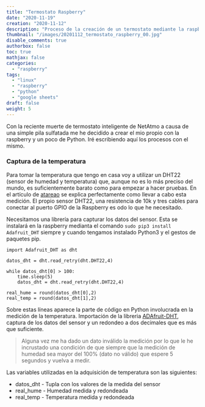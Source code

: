 ```yaml
---
title: "Termostato Raspberry"
date: "2020-11-19"
creation: "2020-11-12"
description: "Proceso de la creación de un termostato mediante la raspberry en python"
thumbnail: "/images/20201112_termostato_raspberry_00.jpg"
disable_comments: true
authorbox: false
toc: true
mathjax: false
categories:
  - "raspberry"
tags:
  - "linux"
  - "raspberry"
  - "python"
  - "google sheets"
draft: false
weight: 5
---
```

Con la reciente muerte de termostato inteligente de NetAtmo a causa de una simple pila sulfatada me he decidido a crear el mio propio con la raspberry y un poco de Python. Iré escribiendo aquí los procesos con el mismo.
<!--more-->

### Captura de la temperatura ###
Para tomar la temperatura que tengo en casa voy a utilizar un DHT22 (sensor de humedad y temperatura) que, aunque no es lo más preciso del mundo, es suficientemente barato como para empezar a hacer pruebas. En el artículo de [atareao] se explica perfectamente como llevar a cabo esta medición. El propio sensor DHT22, una resistencia de 10k y tres cables para conectar al puerto GPIO de la Raspberry es odo lo que he necesitado.

[Image_01]: /images/20201112_termostato_raspberry_01.jpg

Necesitamos una librería para capturar los datos del sensor. Esta se instalará en la raspberry medianta el comando `sudo pip3 install Adafruit_DHT` siempre y cuando tengamos instalado Python3 y el gestos de paquetes pip.

```
import Adafruit_DHT as dht

datos_dht = dht.read_retry(dht.DHT22,4)

while datos_dht[0] > 100:
    time.sleep(5)
    datos_dht = dht.read_retry(dht.DHT22,4)
    
real_hume = round(datos_dht[0],2)
real_temp = round(datos_dht[1],2)
```

Sobre estas líneas aparece la parte de código en Python involucrada en la medición de la temperatura. Importación de la libreria [ADAfruit-DHT], captura de los datos del sensor y un redondeo a dos decimales que es más que suficiente.

> Alguna vez me ha dado un dato inválido la medición por lo que le he incrustado una condición de que siempre que la medición de humedad sea mayor del 100% (dato no válido) que espere 5 segundos y vuelva a medir.

Las variables utilizadas en la adquisición de temperatura son las siguientes:
- datos_dht - Tupla con los valores de la medida del sensor
- real_hume - Humedad medida y redondeada
- real_temp - Temperatura medida y redondeada


[atareao]: https://www.atareao.es/podcast/temperatura-con-la-raspberry/
[Adafruit-DHT]: https://pypi.org/project/Adafruit-DHT/
[jota]: https://github.com/domoticafacilconjota/capitulos/blob/master/temporada_1/S01E23/rester-ewelink

